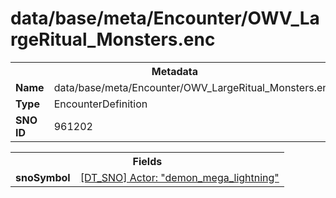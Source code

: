 <h1>data/base/meta/Encounter/OWV_LargeRitual_Monsters.enc</h1><table><tr><th colspan="100%">Metadata</th></tr><tr><td><b>Name</b></td><td>data/base/meta/Encounter/OWV_LargeRitual_Monsters.enc</td></tr><tr><td><b>Type</b></td><td>EncounterDefinition</td></tr><tr><td><b>SNO ID</b></td><td>961202</td></tr></table>

<table><tr><th colspan="100%">Fields</th></tr><tr><td><b>snoSymbol</b></td><td><a href="..\Actor\demon_mega_lightning.acr.md">[DT_SNO] Actor: "demon_mega_lightning"</a></td></tr></table>

